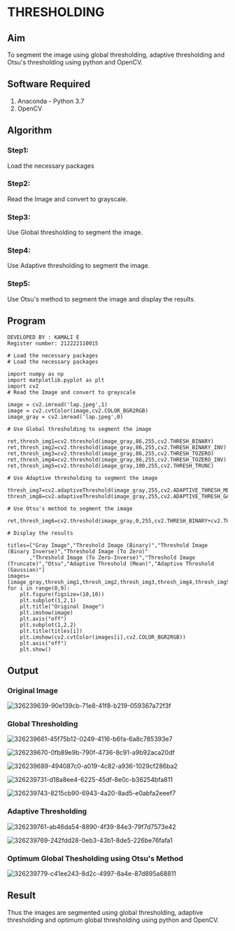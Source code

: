 # THRESHOLDING
## Aim
To segment the image using global thresholding, adaptive thresholding and Otsu's thresholding using python and OpenCV.

## Software Required
1. Anaconda - Python 3.7
2. OpenCV

## Algorithm

### Step1:
Load the necessary packages

### Step2:
Read the Image and convert to grayscale.

### Step3:
Use Global thresholding to segment the image.

### Step4:
Use Adaptive thresholding to segment the image.

### Step5:
Use Otsu's method to segment the image and display the results.

## Program

```
DEVELOPED BY : KAMALI E
Register number: 212222110015

```
```
# Load the necessary packages
# Load the necessary packages

import numpy as np
import matplotlib.pyplot as plt
import cv2
# Read the Image and convert to grayscale

image = cv2.imread('lap.jpeg',1)
image = cv2.cvtColor(image,cv2.COLOR_BGR2RGB)
image_gray = cv2.imread('lap.jpeg',0)

# Use Global thresholding to segment the image

ret,thresh_img1=cv2.threshold(image_gray,86,255,cv2.THRESH_BINARY)
ret,thresh_img2=cv2.threshold(image_gray,86,255,cv2.THRESH_BINARY_INV)
ret,thresh_img3=cv2.threshold(image_gray,86,255,cv2.THRESH_TOZERO)
ret,thresh_img4=cv2.threshold(image_gray,86,255,cv2.THRESH_TOZERO_INV)
ret,thresh_img5=cv2.threshold(image_gray,100,255,cv2.THRESH_TRUNC)

# Use Adaptive thresholding to segment the image

thresh_img7=cv2.adaptiveThreshold(image_gray,255,cv2.ADAPTIVE_THRESH_MEAN_C,cv2.THRESH_BINARY,11,2)
thresh_img8=cv2.adaptiveThreshold(image_gray,255,cv2.ADAPTIVE_THRESH_GAUSSIAN_C,cv2.THRESH_BINARY,11,2)

# Use Otsu's method to segment the image 

ret,thresh_img6=cv2.threshold(image_gray,0,255,cv2.THRESH_BINARY+cv2.THRESH_OTSU)

# Display the results

titles=["Gray Image","Threshold Image (Binary)","Threshold Image (Binary Inverse)","Threshold Image (To Zero)"
       ,"Threshold Image (To Zero-Inverse)","Threshold Image (Truncate)","Otsu","Adaptive Threshold (Mean)","Adaptive Threshold (Gaussian)"]
images=[image_gray,thresh_img1,thresh_img2,thresh_img3,thresh_img4,thresh_img5,thresh_img6,thresh_img7,thresh_img8]
for i in range(0,9):
    plt.figure(figsize=(10,10))
    plt.subplot(1,2,1)
    plt.title("Original Image")
    plt.imshow(image)
    plt.axis("off")
    plt.subplot(1,2,2)
    plt.title(titles[i])
    plt.imshow(cv2.cvtColor(images[i],cv2.COLOR_BGR2RGB))
    plt.axis("off")
    plt.show()
```

## Output
 
### Original Image


![326239639-90e139cb-71e8-41f8-b219-059367a72f3f](https://github.com/Kamali22004796/Thresholdingg/assets/120567837/eebe9da9-5d8f-4d0a-844d-db5ad681e61d)


### Global Thresholding


![326239661-45f75b12-0249-4116-b6fa-6a8c785393e7](https://github.com/Kamali22004796/Thresholdingg/assets/120567837/3f740d9c-ce15-4fac-8e1a-12c79f9ffd00)


![326239670-0fb89e9b-790f-4736-8c91-a9b92aca20df](https://github.com/Kamali22004796/Thresholdingg/assets/120567837/7b8a9e93-f519-4d8f-bd07-32eade0e1e86)


![326239689-494087c0-a019-4c82-a936-1029cf286ba2](https://github.com/Kamali22004796/Thresholdingg/assets/120567837/c5a48305-a440-4ab9-bfd2-27c2554bcdbe)


![326239731-d18a8ee4-6225-45df-8e0c-b36254bfa811](https://github.com/Kamali22004796/Thresholdingg/assets/120567837/e0a5118b-4732-4cfd-99b7-13a3a427c959)


![326239743-8215cb90-6943-4a20-8ad5-e0abfa2eeef7](https://github.com/Kamali22004796/Thresholdingg/assets/120567837/d0a79791-2f7f-4aac-b900-e9a392d918aa)



### Adaptive Thresholding

![326239761-ab46da54-8890-4f39-84e3-79f7d7573e42](https://github.com/Kamali22004796/Thresholdingg/assets/120567837/f42139bd-35e5-4c18-a490-4c738ef3e467)


![326239769-242fdd28-0eb3-43b1-8de5-226be76fafa1](https://github.com/Kamali22004796/Thresholdingg/assets/120567837/81cfd2cf-fb23-4b68-b8bd-3fe9ca9d8445)

### Optimum Global Thesholding using Otsu's Method

![326239779-c41ee243-8d2c-4997-8a4e-87d895a68811](https://github.com/Kamali22004796/Thresholdingg/assets/120567837/e28ec703-3294-43f8-a9a0-516d26413d53)


## Result
Thus the images are segmented using global thresholding, adaptive thresholding and optimum global thresholding using python and OpenCV.
